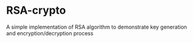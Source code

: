 # RSA-crypto
A simple implementation of RSA algorithm to demonstrate key generation and encryption/decryption process
